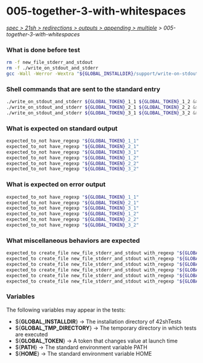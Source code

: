 # 005-together-3-with-whitespaces

*[spec > 21sh > redirections > outputs > appending > multiple](..) > 005-together-3-with-whitespaces*

### What is done before test

```bash
rm -f new_file_stderr_and_stdout
rm -f ./write_on_stdout_and_stderr
gcc -Wall -Werror -Wextra "${GLOBAL_INSTALLDIR}/support/write-on-stdout-and-stderr/main.c" -o ./write_on_stdout_and_stderr

```

### Shell commands that are sent to the standard entry

```bash
./write_on_stdout_and_stderr ${GLOBAL_TOKEN}_1_1 ${GLOBAL_TOKEN}_1_2 &>> new_file_stderr_and_stdout
./write_on_stdout_and_stderr ${GLOBAL_TOKEN}_2_1 ${GLOBAL_TOKEN}_2_2 &>>	new_file_stderr_and_stdout
./write_on_stdout_and_stderr ${GLOBAL_TOKEN}_3_1 ${GLOBAL_TOKEN}_3_2 &>>	  	new_file_stderr_and_stdout

```

### What is expected on standard output

```bash
expected_to_not have_regexp "${GLOBAL_TOKEN}_1_1"
expected_to_not have_regexp "${GLOBAL_TOKEN}_2_1"
expected_to_not have_regexp "${GLOBAL_TOKEN}_3_1"
expected_to_not have_regexp "${GLOBAL_TOKEN}_1_2"
expected_to_not have_regexp "${GLOBAL_TOKEN}_2_2"
expected_to_not have_regexp "${GLOBAL_TOKEN}_3_2"

```

### What is expected on error output

```bash
expected_to_not have_regexp "${GLOBAL_TOKEN}_1_1"
expected_to_not have_regexp "${GLOBAL_TOKEN}_2_1"
expected_to_not have_regexp "${GLOBAL_TOKEN}_3_1"
expected_to_not have_regexp "${GLOBAL_TOKEN}_1_2"
expected_to_not have_regexp "${GLOBAL_TOKEN}_2_2"
expected_to_not have_regexp "${GLOBAL_TOKEN}_3_2"

```

### What miscellaneous behaviors are expected

```bash
expected_to create_file new_file_stderr_and_stdout with_regexp "${GLOBAL_TOKEN}_1_1$"
expected_to create_file new_file_stderr_and_stdout with_regexp "${GLOBAL_TOKEN}_2_1$"
expected_to create_file new_file_stderr_and_stdout with_regexp "${GLOBAL_TOKEN}_3_1$"
expected_to create_file new_file_stderr_and_stdout with_regexp "${GLOBAL_TOKEN}_1_2$"
expected_to create_file new_file_stderr_and_stdout with_regexp "${GLOBAL_TOKEN}_2_2$"
expected_to create_file new_file_stderr_and_stdout with_regexp "${GLOBAL_TOKEN}_3_2$"

```

### Variables

The following variables may appear in the tests:

* ${**GLOBAL_INSTALLDIR**} -> The installation directory of 42shTests
* ${**GLOBAL_TMP_DIRECTORY**} -> The temporary directory in which tests are executed
* ${**GLOBAL_TOKEN**} -> A token that changes value at launch time
* ${**PATH**} -> The standard environment variable PATH
* ${**HOME**} -> The standard environment variable HOME
